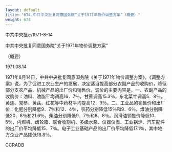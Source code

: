 ```yaml
---
layout: default
title: "674.中共中央批复同意国务院“关于1971年物价调整方案”（概要）"
weight: 674
---
```


中共中央批示1971-8-14

中共中央批复同意国务院“关于1971年物价调整方案”

（概要）

1971.08.14

1971年8月14日，中共中央批复同意国务院《关于1971年物价调整方案》。《调整方案》说，为了促进工农业生产的发展，决定适当提高部分农副产品的收购价，降低部分支农产品、机械产品的出厂价和销售价。调价的主要内容是，一、农副产品的收购价：油料、油脂平均调高16．7％，甘蔗调高15.3％，东北菜牛调高5．8％，黄连、党参、黄芪、红花等中药材平均提高12．3％。二、工业品的销售价和出厂价：化肥分别降低9．7％和12．4％，农药分别降低15％和9．6％，煤油分别降低20．8％和21.6％，柴油分别降低9．7％和8．8％。润滑油销售价降低10．5％，内燃机、齿轮箱、联合收割机、多级水泵、仪器仪表、工业锅炉、汽车配件的出厂价平均降低15．7％。电子工业基础产品的出厂价平均降低17.1％，其中地方企业产品降低18.8％。

CCRADB

